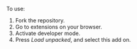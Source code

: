 To use:
  1. Fork the repository.
  2. Go to extensions on your browser.
  3. Activate developer mode.
  4. Press *Load unpacked*, and select this add on.
